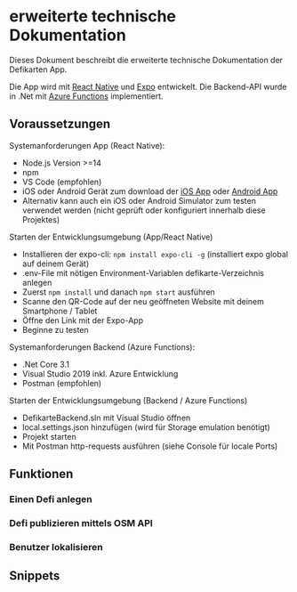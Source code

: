 # erweiterte technische Dokumentation

Dieses Dokument beschreibt die erweiterte technische Dokumentation der Defikarten App.

Die App wird mit [React Native](https://reactnative.dev/) und [Expo](https://expo.io) entwickelt. Die Backend-API wurde in .Net mit [Azure Functions](https://docs.microsoft.com/en-us/azure/azure-functions/functions-overview) implementiert.

## Voraussetzungen

Systemanforderungen App (React Native):
* Node.js Version >=14
* npm
* VS Code (empfohlen)
* iOS oder Android Gerät zum download der [iOS App](https://apps.apple.com/ch/app/expo-client/id982107779) oder [Android App](https://play.google.com/store/apps/details?id=host.exp.exponent&hl=de_CH&gl=US)
* Alternativ kann auch ein iOS oder Android Simulator zum testen verwendet werden (nicht geprüft oder konfiguriert innerhalb diese Projektes)

Starten der Entwicklungsumgebung (App/React Native)
* Installieren der expo-cli: `npm install expo-cli -g` (installiert expo global auf deinem Gerät)
* .env-File mit nötigen Environment-Variablen defikarte-Verzeichnis anlegen
* Zuerst `npm install` und danach `npm start` ausführen
* Scanne den QR-Code auf der neu geöffneten Website mit deinem Smartphone / Tablet
* Öffne den Link mit der Expo-App
* Beginne zu testen

Systemanforderungen Backend (Azure Functions):
* .Net Core 3.1
* Visual Studio 2019 inkl. Azure Entwicklung
* Postman (empfohlen)

Starten der Entwicklungsumgebung (Backend / Azure Functions)
* DefikarteBackend.sln mit Visual Studio öffnen
* local.settings.json hinzufügen (wird für Storage emulation benötigt)
* Projekt starten
* Mit Postman http-requests ausführen (siehe Console für locale Ports)

## Funktionen

### Einen Defi anlegen



### Defi publizieren mittels OSM API



### Benutzer lokalisieren



## Snippets
